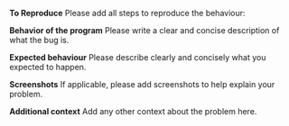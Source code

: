 **To Reproduce**
Please add all steps to reproduce the behaviour:


**Behavior of the program**
Please write a clear and concise description of what the bug is.


**Expected behaviour**
Please describe clearly and concisely what you expected to happen.


**Screenshots**
If applicable, please add screenshots to help explain your problem. 


**Additional context**
Add any other context about the problem here.


